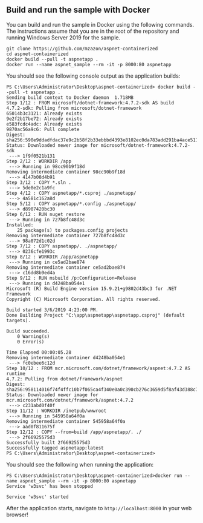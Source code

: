 ## Build and run the sample with Docker

You can build and run the sample in Docker using the following commands. The instructions assume that you are in the root of the repository and running Windows Server 2019 for the sample.

```console
git clone https://github.com/mzazon/aspnet-containerized
cd aspnet-containerized
docker build --pull -t aspnetapp .
docker run --name aspnet_sample --rm -it -p 8000:80 aspnetapp
```

You should see the following console output as the application builds:

```console
PS C:\Users\Administrator\Desktop\aspnet-containerized> docker build --pull -t aspnetapp .
Sending build context to Docker daemon  1.718MB
Step 1/12 : FROM microsoft/dotnet-framework:4.7.2-sdk AS build
4.7.2-sdk: Pulling from microsoft/dotnet-framework
65014b3c3121: Already exists
9e2f2b17be72: Already exists
e583fcdc4adc: Already exists
9870ac56a9c6: Pull complete
Digest: sha256:590e9ddadfdac37e9c2b58f2b33ebbbd4393e8102ec0da783add291ba4ace511
Status: Downloaded newer image for microsoft/dotnet-framework:4.7.2-sdk
 ---> 1f9f0521b131
Step 2/12 : WORKDIR /app
 ---> Running in 98cc90b9f18d
Removing intermediate container 98cc90b9f18d
 ---> 4147b08d4b91
Step 3/12 : COPY *.sln .
 ---> 5de8e2c1a9fc
Step 4/12 : COPY aspnetapp/*.csproj ./aspnetapp/
 ---> 4a581c162a8d
Step 5/12 : COPY aspnetapp/*.config ./aspnetapp/
 ---> d8907420bc30
Step 6/12 : RUN nuget restore
 ---> Running in 727b8fc48d3c
Installed:
    25 package(s) to packages.config projects
Removing intermediate container 727b8fc48d3c
 ---> 98a072d1c02d
Step 7/12 : COPY aspnetapp/. ./aspnetapp/
 ---> 0236cfe1993c
Step 8/12 : WORKDIR /app/aspnetapp
 ---> Running in ce5ad2bae874
Removing intermediate container ce5ad2bae874
 ---> c16dd8b9ed4a
Step 9/12 : RUN msbuild /p:Configuration=Release
 ---> Running in d4248ba054e1
Microsoft (R) Build Engine version 15.9.21+g9802d43bc3 for .NET Framework
Copyright (C) Microsoft Corporation. All rights reserved.

Build started 3/6/2019 4:23:00 PM.
Done Building Project "C:\app\aspnetapp\aspnetapp.csproj" (default targets).

Build succeeded.
    0 Warning(s)
    0 Error(s)

Time Elapsed 00:00:05.28
Removing intermediate container d4248ba054e1
 ---> fc0ebee6c12d
Step 10/12 : FROM mcr.microsoft.com/dotnet/framework/aspnet:4.7.2 AS runtime
4.7.2: Pulling from dotnet/framework/aspnet
Digest: sha256:958114016f74f4ffc10b7f065ca4f340e0a0c390cb276c3659d5f8af43d388c7
Status: Downloaded newer image for mcr.microsoft.com/dotnet/framework/aspnet:4.7.2
 ---> c231abd0f40f
Step 11/12 : WORKDIR /inetpub/wwwroot
 ---> Running in 545958a64f0a
Removing intermediate container 545958a64f0a
 ---> aad0f811675f
Step 12/12 : COPY --from=build /app/aspnetapp/. ./
 ---> 2f66925575d3
Successfully built 2f66925575d3
Successfully tagged aspnetapp:latest
PS C:\Users\Administrator\Desktop\aspnet-containerized>
```

You should see the following when running the application:

```console
PS C:\Users\Administrator\Desktop\aspnet-containerized>docker run --name aspnet_sample --rm -it -p 8000:80 aspnetapp
Service 'w3svc' has been stopped

Service 'w3svc' started
```

After the application starts, navigate to `http://localhost:8000` in your web browser!